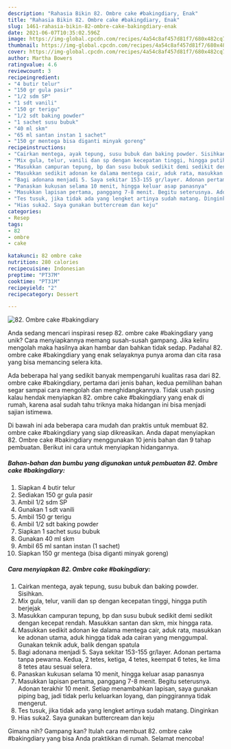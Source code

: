 ```yaml
---
description: "Rahasia Bikin 82. Ombre cake #bakingdiary, Enak"
title: "Rahasia Bikin 82. Ombre cake #bakingdiary, Enak"
slug: 1461-rahasia-bikin-82-ombre-cake-bakingdiary-enak
date: 2021-06-07T10:35:02.596Z
image: https://img-global.cpcdn.com/recipes/4a54c8af457d81f7/680x482cq70/82-ombre-cake-bakingdiary-foto-resep-utama.jpg
thumbnail: https://img-global.cpcdn.com/recipes/4a54c8af457d81f7/680x482cq70/82-ombre-cake-bakingdiary-foto-resep-utama.jpg
cover: https://img-global.cpcdn.com/recipes/4a54c8af457d81f7/680x482cq70/82-ombre-cake-bakingdiary-foto-resep-utama.jpg
author: Martha Bowers
ratingvalue: 4.6
reviewcount: 3
recipeingredient:
- "4 butir telur"
- "150 gr gula pasir"
- "1/2 sdm SP"
- "1 sdt vanili"
- "150 gr terigu"
- "1/2 sdt baking powder"
- "1 sachet susu bubuk"
- "40 ml skm"
- "65 ml santan instan 1 sachet"
- "150 gr mentega bisa diganti minyak goreng"
recipeinstructions:
- "Cairkan mentega, ayak tepung, susu bubuk dan baking powder. Sisihkan."
- "Mix gula, telur, vanili dan sp dengan kecepatan tinggi, hingga putih berjejak"
- "Masukkan campuran tepung, bp dan susu bubuk sedikit demi sedikit dengan kecepat rendah. Masukkan santan dan skm, mix hingga rata."
- "Masukkan sedikit adonan ke dalama mentega cair, aduk rata, masukkan ke adonan utama, aduk hingga tidak ada cairan yang menggumpal. Gunakan teknik aduk, balik dengan spatula"
- "Bagi adonana menjadi 5. Saya sekitar 153-155 gr/layer. Adonan pertama tanpa pewarna. Kedua, 2 tetes, ketiga, 4 tetes, keempat 6 tetes, ke lima 8 tetes atau sesuai selera."
- "Panaskan kukusan selama 10 menit, hingga keluar asap panasnya"
- "Masukkan lapisan pertama, panggang 7-8 menit. Begitu seterusnya. Adonan terakhir 10 menit. Setiap menambahkan lapisan, saya gunakan piping bag, jadi tidak perlu keluarkan loyang, dan pinggirannya tidak mengerut."
- "Tes tusuk, jika tidak ada yang lengket artinya sudah matang. Dinginkan"
- "Hias suka2. Saya gunakan buttercream dan keju"
categories:
- Resep
tags:
- 82
- ombre
- cake

katakunci: 82 ombre cake 
nutrition: 280 calories
recipecuisine: Indonesian
preptime: "PT37M"
cooktime: "PT31M"
recipeyield: "2"
recipecategory: Dessert

---
```



![82. Ombre cake #bakingdiary](https://img-global.cpcdn.com/recipes/4a54c8af457d81f7/680x482cq70/82-ombre-cake-bakingdiary-foto-resep-utama.jpg)

Anda sedang mencari inspirasi resep 82. ombre cake #bakingdiary yang unik? Cara menyiapkannya memang susah-susah gampang. Jika keliru mengolah maka hasilnya akan hambar dan bahkan tidak sedap. Padahal 82. ombre cake #bakingdiary yang enak selayaknya punya aroma dan cita rasa yang bisa memancing selera kita.



Ada beberapa hal yang sedikit banyak mempengaruhi kualitas rasa dari 82. ombre cake #bakingdiary, pertama dari jenis bahan, kedua pemilihan bahan segar sampai cara mengolah dan menghidangkannya. Tidak usah pusing kalau hendak menyiapkan 82. ombre cake #bakingdiary yang enak di rumah, karena asal sudah tahu triknya maka hidangan ini bisa menjadi sajian istimewa.


Di bawah ini ada beberapa cara mudah dan praktis untuk membuat 82. ombre cake #bakingdiary yang siap dikreasikan. Anda dapat menyiapkan 82. Ombre cake #bakingdiary menggunakan 10 jenis bahan dan 9 tahap pembuatan. Berikut ini cara untuk menyiapkan hidangannya.

<!--inarticleads1-->

##### Bahan-bahan dan bumbu yang digunakan untuk pembuatan 82. Ombre cake #bakingdiary:

1. Siapkan 4 butir telur
1. Sediakan 150 gr gula pasir
1. Ambil 1/2 sdm SP
1. Gunakan 1 sdt vanili
1. Ambil 150 gr terigu
1. Ambil 1/2 sdt baking powder
1. Siapkan 1 sachet susu bubuk
1. Gunakan 40 ml skm
1. Ambil 65 ml santan instan (1 sachet)
1. Siapkan 150 gr mentega (bisa diganti minyak goreng)




<!--inarticleads2-->

##### Cara menyiapkan 82. Ombre cake #bakingdiary:

1. Cairkan mentega, ayak tepung, susu bubuk dan baking powder. Sisihkan.
1. Mix gula, telur, vanili dan sp dengan kecepatan tinggi, hingga putih berjejak
1. Masukkan campuran tepung, bp dan susu bubuk sedikit demi sedikit dengan kecepat rendah. Masukkan santan dan skm, mix hingga rata.
1. Masukkan sedikit adonan ke dalama mentega cair, aduk rata, masukkan ke adonan utama, aduk hingga tidak ada cairan yang menggumpal. Gunakan teknik aduk, balik dengan spatula
1. Bagi adonana menjadi 5. Saya sekitar 153-155 gr/layer. Adonan pertama tanpa pewarna. Kedua, 2 tetes, ketiga, 4 tetes, keempat 6 tetes, ke lima 8 tetes atau sesuai selera.
1. Panaskan kukusan selama 10 menit, hingga keluar asap panasnya
1. Masukkan lapisan pertama, panggang 7-8 menit. Begitu seterusnya. Adonan terakhir 10 menit. Setiap menambahkan lapisan, saya gunakan piping bag, jadi tidak perlu keluarkan loyang, dan pinggirannya tidak mengerut.
1. Tes tusuk, jika tidak ada yang lengket artinya sudah matang. Dinginkan
1. Hias suka2. Saya gunakan buttercream dan keju




Gimana nih? Gampang kan? Itulah cara membuat 82. ombre cake #bakingdiary yang bisa Anda praktikkan di rumah. Selamat mencoba!
